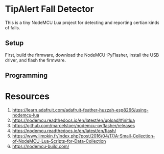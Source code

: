 # TipAlert Fall Detector

This is a tiny NodeMCU Lua project for detecting and reporting certian kinds of falls.

## Setup
First, build the firmware, download the NodeMCU-PyFlasher, install the USB driver, and flash the firmware.

## Programming

Resources
=========

1. https://learn.adafruit.com/adafruit-feather-huzzah-esp8266/using-nodemcu-lua
2. https://nodemcu.readthedocs.io/en/latest/en/upload/#initlua
3. https://github.com/marcelstoer/nodemcu-pyflasher/releases
4. https://nodemcu.readthedocs.io/en/latest/en/flash/
5. https://www.limpkin.fr/index.php?post/2016/04/17/A-Small-Collection-of-NodeMCU-Lua-Scripts-for-Data-Collection
6. https://nodemcu-build.com/


